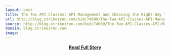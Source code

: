```yaml
---
layout: post
title: The Two API Classes: API Management and Choosing the Right Way to Go
url: http://blog.strikeiron.com/bid/74609/The-Two-API-Classes-API-Management-and-Choosing-the-Right-Way-to-Go
source: http://blog.strikeiron.com/bid/74609/The-Two-API-Classes-API-Management-and-Choosing-the-Right-Way-to-Go
domain: blog.strikeiron.com
image: 
---
```


<p></p>
<center><p><a href="http://blog.strikeiron.com/bid/74609/The-Two-API-Classes-API-Management-and-Choosing-the-Right-Way-to-Go" style='padding:25px; font-sze:18px; font-weight: bold;'>Read Full Story</a></p></center>
